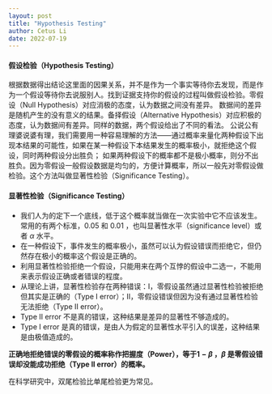 ```yaml
---
layout: post
title: "Hypothesis Testing"
author: Cetus Li
date: 2022-07-19
---
```


#### **假设检验（Hypothesis Testing）**
根据数据得出结论这里面的因果关系，并不是作为一个事实等待你去发现，而是作为一个假设等待你去说服别人。找到证据支持你的假设的过程叫做假设检验。零假设（Null Hypothesis）对应消极的态度，认为数据之间没有差异。
数据间的差异是随机产生的没有意义的结果。备择假设（Alternative Hypothesis）对应积极的态度，认为数据间有差异。同样的数据，两个假设给出了不同的看法。
公说公有理婆说婆有理，我们需要用一种容易理解的方法——通过概率来量化两种假设下出现本结果的可能性，如果在某一种假设下本结果发生的概率极小，就拒绝这个假设，同时两种假设分出胜负；
如果两种假设下的概率都不是极小概率，则分不出胜负。因为零假设一般假设数据是均匀的，方便计算概率，所以一般先对零假设做检验。这个方法叫做显著性检验（Significance Testing）。

#### **显著性检验（Significance Testing）**
- 我们人为的定下一个底线，低于这个概率就当做在一次实验中它不应该发生。常用的有两个标准，0.05 和 0.01 ，也叫显著性水平（significance level）或者 $\alpha$ 水平。
- 在一种假设下，事件发生的概率极小，虽然可以认为假设错误而拒绝它，但仍然存在极小的概率这个假设是正确的。
- 利用显著性检验拒绝一个假设，只能用来在两个互悖的假设中二选一，不能用来表示假设正确或者错误的程度。
- 从理论上讲，显著性检验存在两种错误：I，零假设虽然通过显著性检验被拒绝但其实是正确的（Type I error）；II，零假设错误但因为没有通过显著性检验无法拒绝（Type II error）。
- Type II error 不是真的错误，这种结果是差异的显著性不够造成的。
- Type I error 是真的错误，是由人为假定的显著性水平引入的误差，这种结果是由极值造成的。

**正确地拒绝错误的零假设的概率称作把握度（Power），等于$1-\beta$ ，$\beta$ 是零假设错误却没能成功拒绝（Type II error）的概率。**

在科学研究中，双尾检验比单尾检验更为常见。







